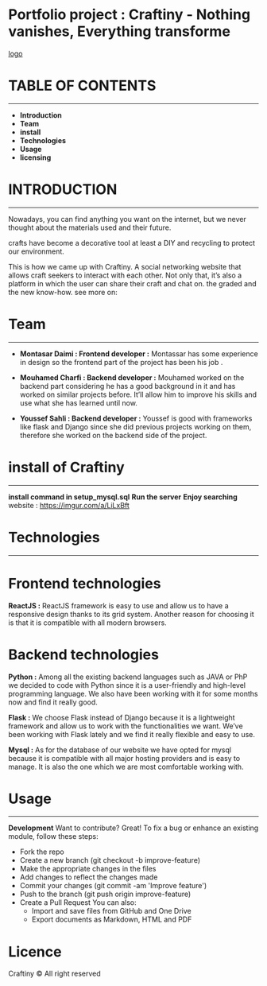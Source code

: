 # Portfolio project : Craftiny - Nothing vanishes, Everything transforme

[logo](https://imgur.com/a/Boszkdh)

# TABLE OF CONTENTS
___
  - **Introduction**
  - **Team**
  - **install**
  - **Technologies**
  - **Usage**
  - **licensing**

# INTRODUCTION
___
Nowadays, you can find anything you want on the internet, but we never thought about the materials used and their future.

crafts have become a decorative tool at least a DIY and recycling to protect our environment.

This is how we came up with Craftiny. A social networking website that allows craft seekers to interact with each other. Not only that, it’s also a platform in which the user can share their craft and chat on. the graded and the new know-how.
see more on: 


# Team
___
- **Montasar Daimi : Frontend developer :** Montassar has some experience in design so the frontend part of the project has been his job .

- **Mouhamed Charfi : Backend developer :** Mouhamed worked on the backend part considering he has a good background in it and has worked on similar projects before. It’ll allow him to improve his skills and use what she has learned until now.

- **Youssef Sahli : Backend developer :** Youssef is good with frameworks like flask and Django since she did previous projects working on them, therefore she worked on the backend side of the project.

# install of  Craftiny
___
**install command in setup_mysql.sql** 
**Run the server**
**Enjoy searching**
website :  https://imgur.com/a/LiLxBft
# Technologies
----
# Frontend technologies

**ReactJS :** ReactJS framework is easy to use and allow us to have a responsive design thanks to its grid system. Another reason for choosing it is that it is compatible with all modern browsers.


# Backend technologies

**Python :** Among all the existing backend languages such as JAVA or PhP we decided to code with Python since it is a user-friendly and high-level programming language. We also have been working with it for some months now and find it really good.

**Flask :** We choose Flask instead of Django because it is a lightweight framework and allow us to work with the functionalities we want. We’ve been working with Flask lately and we find it really flexible and easy to use.

**Mysql :** As for the database of our website we have opted for mysql because it is compatible with all major hosting providers and is easy to manage. It is also the one which we are most comfortable working with.


# Usage
---
**Development**
Want to contribute? Great!
To fix a bug or enhance an existing module, follow these steps:

- Fork the repo
- Create a new branch (git checkout -b improve-feature)
- Make the appropriate changes in the files
- Add changes to reflect the changes made
- Commit your changes (git commit -am 'Improve feature')
- Push to the branch (git push origin improve-feature)
- Create a Pull Request
You can also:
  - Import and save files from GitHub and  One Drive
  - Export documents as Markdown, HTML and PDF

# Licence

Craftiny © All right reserved